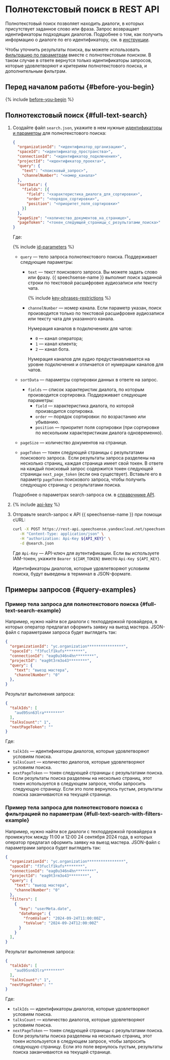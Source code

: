 # Полнотекстовый поиск в REST API

Полнотекстовый поиск позволяет находить диалоги, в которых присутствует заданное слово или фраза. Запрос возвращает идентификаторы подходящих диалогов. Подробнее о том, как получить информацию о диалоге по его идентификатору, см. в [инструкции](rest-get-dialog-data.md).

Чтобы уточнить результаты поиска, вы можете использовать [фильтрацию по параметрам](rest-search-filters.md) вместе с полнотекстовым поиском. В таком случае в ответе вернутся только идентификаторы запросов, которые удовлетворяют и критериям полнотекстового поиска, и дополнительным фильтрам.

## Перед началом работы {#before-you-begin}

{% include [before-you-begin](../../../_includes/speechsense/data/rest-search-before-you-begin.md) %}

## Полнотекстовый поиск {#full-text-search}

1. Создайте файл `search.json`, укажите в нем нужные [идентификаторы и параметры](#full-text-search-ref) для полнотекстового поиска: 

    ```json
    {
      "organizationId": "<идентификатор_организации>",
      "spaceId": "<идентификатор_пространства>",
      "connectionId": "<идентификатор_подключения>",
      "projectId": "<идентификатор_проекта>",
      "query": {
        "text": "<поисковый_запрос>",
        "channelNumber": "<номер_канала>"
      },
      "sortData": {
        "fields": [{  
          "field": "<характеристика_диалога_для_сортировки>",
          "order": "<порядок_сортировки>",
          "position": "<приоритет_поля_сортировки>"
        }]
      },
      "pageSize": "<количество_документов_на_странице>",
      "pageToken": "<токен_следующей_страницы_с_результатами_поиска>"
    }
    ```

    Где: 

    {% include [id-parameters](../../../_includes/speechsense/data/api-id-parameters.md) %}

    * `query` — тело запроса полнотекстового поиска. Поддерживает следующие параметры: 

      * `text` — текст поискового запроса. Вы можете задать слово или фразу. {{ speechsense-name }} выполнит поиск заданной строки по текстовой расшифровке аудиозаписи или тексту чата.

        {% include [key-phrases-restrictions](../../../_includes/speechsense/data/key-phrases-restrictions.md) %}

      * `channelNumber` — номер канала. Если параметр указан, поиск производится только по текстовой расшифровке аудиозаписи или тексту чата для указанного канала. 

        Нумерация каналов в подключениях для чатов: 

        * `0` — канал оператора; 
        * `1` — канал клиента; 
        * `2` — канал бота. 

        Нумерация каналов для аудио предустанавливается на уровне подключения и отличается от нумерации каналов для чатов. 
    * `sortData` — параметры сортировки данных в ответе на запрос. 
      * `fields` — список характеристик диалога, по которым производится сортировка. Поддерживает следующие параметры: 
        * `field` — характеристика диалога, по которой производится сортировка. 
        * `order` — порядок сортировки: по возрастанию или убыванию. 
        * `position` — приоритет поля сортировки (при сортировке по нескольким характеристикам диалога одновременно). 
    * `pageSize` — количество документов на странице. 
    * `pageToken` — токен следующей страницы с результатами поискового запроса. 
      Если результаты запроса разделены на несколько страниц, каждая страница имеет свой токен. В ответе на каждый поисковый запрос содержится токен следующей страницы `next_page_token` (если она существует). Вставьте его в параметр `pageToken` поискового запроса, чтобы получить следующую страницу с результатами поиска. 

    Подробнее о параметрах search-запроса см. в [справочнике API](../../api-ref/Talk/search.md). 

1. {% include [api-key](../../../_includes/speechsense/data/api-key.md) %}
1. Отправьте search-запрос к API {{ speechsense-name }} при помощи cURL: 

    ```bash
    curl -X POST https://rest-api.speechsense.yandexcloud.net/speechsense/v1/talks/search \
       -H "Content-Type: application/json" \
       -H "authorization: Api-Key ${API_KEY}" \
       -d @search.json
    ```

    Где `Api-Key` — API-ключ для аутентификации. Если вы используете IAM-токен, укажите `Bearer ${IAM_TOKEN}` вместо `Api-Key ${API_KEY}`. 

    Идентификаторы диалогов, которые удовлетворяют условиям поиска, будут выведены в терминал в JSON-формате. 

## Примеры запросов {#query-examples}

### Пример тела запроса для полнотекстового поиска {#full-text-search-example}

Например, нужно найти все диалоги с техподдержкой провайдера, в которых оператор предлагал оформить заявку на выезд мастера. JSON-файл с параметрами запроса будет выглядеть так: 

```json
{
  "organizationId": "yc.organization****************",
  "spaceId": "f3fuclf1kufs********",
  "connectionId": "eag0u346n4hn********",
  "projectId": "eag9t3rm3o43********",
  "query": {
    "text": "выезд мастера",
    "channelNumber": "0"
  },  
}
```

Результат выполнения запроса: 

```json
{
  "talkIds": [
    "aud95sn63lra********"
  ],
  "talksCount":" 1",
  "nextPageToken": ""
}
```

Где: 

* `talkIds` — идентификаторы диалогов, которые удовлетворяют условиям поиска. 
* `talksCount` — количество диалогов, которые удовлетворяют условиям поиска. 
* `nextPageToken` — токен следующей страницы с результатами поиска. Если результаты поиска разделены на несколько страниц, этот токен используется в следующем запросе, чтобы запросить следующую страницу. Если это поле вернулось пустым, результаты поиска заканчиваются на текущей странице. 

### Пример тела запроса для полнотекстового поиска с фильтрацией по параметрам {#full-text-search-with-filters-example}

Например, нужно найти все диалоги с техподдержкой провайдера в промежуток между 11:00 и 12:00 24 сентября 2024 года, в которых оператор предлагал оформить заявку на выезд мастера. JSON-файл с параметрами запроса будет выглядеть так: 

```json
{
  "organizationId": "yc.organization****************",
  "spaceId": "f3fuclf1kufs********",
  "connectionId": "eag0u346n4hn********",
  "projectId": "eag9t3rm3o43********",
  "query": {
    "text": "выезд мастера",
    "channelNumber": "0"
  },
  "filters": [
    {
      "key": "userMeta.date",
      "dateRange": {
        "fromValue": "2024-09-24T11:00:00Z",
        "toValue": "2024-09-24T12:00:00Z"
      }
    }
  ],  
}
```

Результат выполнения запроса: 

```json
{
  "talkIds": [
    "aud95sn63lra********"
  ],
  "talksCount":" 1",
  "nextPageToken": ""
}
```

Где: 

* `talkIds` — идентификаторы диалогов, которые удовлетворяют условиям поиска. 
* `talksCount` — количество диалогов, которые удовлетворяют условиям поиска. 
* `nextPageToken` — токен следующей страницы с результатами поиска. Если результаты поиска разделены на несколько страниц, этот токен используется в следующем запросе, чтобы запросить следующую страницу. Если это поле вернулось пустым, результаты поиска заканчиваются на текущей странице. 

